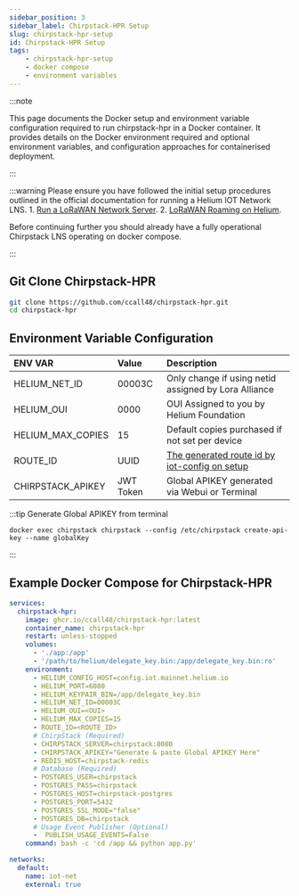 ```yaml
---
sidebar_position: 3
sidebar_label: Chirpstack-HPR Setup
slug: chirpstack-hpr-setup
id: Chirpstack-HPR Setup
tags:
    - chirpstack-hpr-setup
    - docker compose
    - environment variables
---
```


:::note

This page documents the Docker setup and environment variable configuration required to run chirpstack-hpr in a Docker container. It provides details on the Docker environment required and optional environment variables, and configuration approaches for containerised deployment.

:::

:::warning
Please ensure you have followed the initial setup procedures outlined in the official documentation for running a Helium IOT Network LNS.
    1. [Run a LoRaWAN Network Server](https://docs.helium.com/iot/run-an-lns).
    2. [LoRaWAN Roaming on Helium](https://docs.helium.com/iot/lorawan-roaming).

Before continuing further you should already have a fully operational Chirpstack LNS operating on docker compose.

:::

## Git Clone Chirpstack-HPR

```bash title="docker-compose.yml"
git clone https://github.com/ccall48/chirpstack-hpr.git
cd chirpstack-hpr
```

## Environment Variable Configuration

| ENV VAR | Value | Description |
| :-- | :-- | :-- |
| HELIUM_NET_ID | 00003C | Only change if using netid assigned by Lora Alliance |
| HELIUM_OUI | 0000 | OUI Assigned to you by Helium Foundation |
| HELIUM_MAX_COPIES | 15 | Default copies purchased if not set per device |
| ROUTE_ID | UUID | [The generated route id by iot-config on setup](https://docs.helium.com/iot/run-an-lns/configure-routing-rules/#generate-route-in-helium-config-service) |
| CHIRPSTACK_APIKEY | JWT Token | Global APIKEY generated via Webui or Terminal |

:::tip Generate Global APIKEY from terminal

`docker exec chirpstack chirpstack --config /etc/chirpstack create-api-key --name globalKey`

:::

## Example Docker Compose for Chirpstack-HPR

```yml title="docker-compose.yml"
services:
  chirpstack-hpr:
    image: ghcr.io/ccall48/chirpstack-hpr:latest
    container_name: chirpstack-hpr
    restart: unless-stopped
    volumes:
      - './app:/app'
      - '/path/to/helium/delegate_key.bin:/app/delegate_key.bin:ro'
    environment:
      - HELIUM_CONFIG_HOST=config.iot.mainnet.helium.io
      - HELIUM_PORT=6080
      - HELIUM_KEYPAIR_BIN=/app/delegate_key.bin
      - HELIUM_NET_ID=00003C
      - HELIUM_OUI=<OUI>
      - HELIUM_MAX_COPIES=15
      - ROUTE_ID=<ROUTE_ID>
      # ChirpStack (Required)
      - CHIRPSTACK_SERVER=chirpstack:8080
      - CHIRPSTACK_APIKEY="Generate & paste Global APIKEY Here"
      - REDIS_HOST=chirpstack-redis
      # Database (Required)
      - POSTGRES_USER=chirpstack
      - POSTGRES_PASS=chirpstack
      - POSTGRES_HOST=chirpstack-postgres
      - POSTGRES_PORT=5432
      - POSTGRES_SSL_MODE="false"
      - POSTGRES_DB=chirpstack
      # Usage Event Publisher (Optional)
      -  PUBLISH_USAGE_EVENTS=False
    command: bash -c 'cd /app && python app.py'

networks:
  default:
    name: iot-net
    external: true
```
